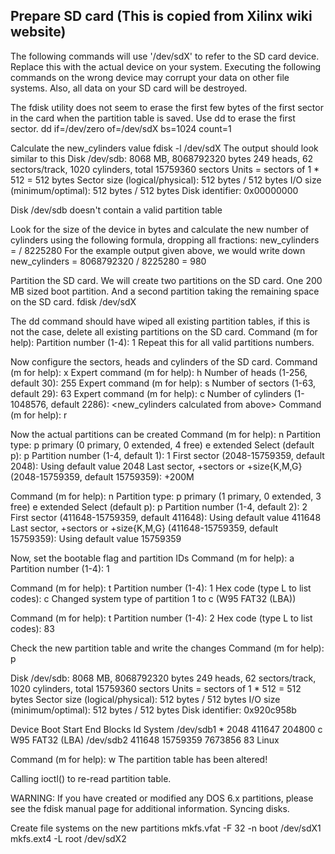 ## Prepare SD card (This is copied from Xilinx wiki website)

The following commands will use '/dev/sdX' to refer to the SD card device. Replace this with the actual device on your system. Executing the following commands on the wrong device may corrupt your data on other file systems. Also, all data on your SD card will be destroyed.

The fdisk utility does not seem to erase the first few bytes of the first sector in the card when the partition table is saved. Use dd to erase the first sector.
dd if=/dev/zero of=/dev/sdX bs=1024 count=1

Calculate the new_cylinders value
fdisk -l /dev/sdX
The output should look similar to this
Disk /dev/sdb: 8068 MB, 8068792320 bytes
249 heads, 62 sectors/track, 1020 cylinders, total 15759360 sectors
Units = sectors of 1 * 512 = 512 bytes
Sector size (logical/physical): 512 bytes / 512 bytes
I/O size (minimum/optimal): 512 bytes / 512 bytes
Disk identifier: 0x00000000
  
Disk /dev/sdb doesn't contain a valid partition table

Look for the size of the device in bytes and calculate the new number of cylinders using the following formula, dropping all fractions:
new_cylinders = <size> / 8225280
For the example output given above, we would write down new_cylinders = 8068792320 / 8225280 = 980

Partition the SD card. We will create two partitions on the SD card. One 200 MB sized boot partition. And a second partition taking the remaining space on the SD card.
fdisk /dev/sdX

The dd command should have wiped all existing partition tables, if this is not the case, delete all existing partitions on the SD card.
Command (m for help):
Partition number (1-4): 1
Repeat this for all valid partitions numbers.

Now configure the sectors, heads and cylinders of the SD card.
Command (m for help): x
Expert command (m for help): h
Number of heads (1-256, default 30): 255
Expert command (m for help): s
Number of sectors (1-63, default 29): 63
Expert command (m for help): c
Number of cylinders (1-1048576, default 2286): <new_cylinders calculated from above>
Command (m for help): r

Now the actual partitions can be created
Command (m for help): n
Partition type:
 p primary (0 primary, 0 extended, 4 free)
 e extended
Select (default p): p
Partition number (1-4, default 1): 1
First sector (2048-15759359, default 2048):
Using default value 2048
Last sector, +sectors or +size{K,M,G} (2048-15759359, default 15759359): +200M
  
Command (m for help): n
Partition type:
 p primary (1 primary, 0 extended, 3 free)
 e extended
Select (default p): p
Partition number (1-4, default 2): 2
First sector (411648-15759359, default 411648):
Using default value 411648
Last sector, +sectors or +size{K,M,G} (411648-15759359, default 15759359):
Using default value 15759359

Now, set the bootable flag and partition IDs
Command (m for help): a
Partition number (1-4): 1
  
Command (m for help): t
Partition number (1-4): 1
Hex code (type L to list codes): c
Changed system type of partition 1 to c (W95 FAT32 (LBA))
  
Command (m for help): t
Partition number (1-4): 2
Hex code (type L to list codes): 83

Check the new partition table and write the changes
Command (m for help): p
  
Disk /dev/sdb: 8068 MB, 8068792320 bytes
249 heads, 62 sectors/track, 1020 cylinders, total 15759360 sectors
Units = sectors of 1 * 512 = 512 bytes
Sector size (logical/physical): 512 bytes / 512 bytes
I/O size (minimum/optimal): 512 bytes / 512 bytes
Disk identifier: 0x920c958b
  
 Device Boot Start End Blocks Id System
/dev/sdb1 * 2048 411647 204800 c W95 FAT32 (LBA)
/dev/sdb2 411648 15759359 7673856 83 Linux
  
Command (m for help): w
The partition table has been altered!
  
Calling ioctl() to re-read partition table.
  
WARNING: If you have created or modified any DOS 6.x
partitions, please see the fdisk manual page for additional
information.
Syncing disks.

Create file systems on the new partitions
mkfs.vfat -F 32 -n boot /dev/sdX1
mkfs.ext4 -L root /dev/sdX2
